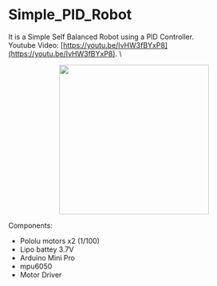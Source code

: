 # Simple_PID_Robot
It is a Simple Self Balanced Robot using a PID Controller. \
Youtube Video: [https://youtu.be/IvHW3fBYxP8](https://youtu.be/IvHW3fBYxP8). \
<p align="center">
  <img src="https://github.com/DavAl36/Simple_PID_Robot/assets/114728905/2ed24e13-938a-4e94-a67b-bbe78e3e495a" width="300" />
</p>

Components:
* Pololu motors x2 (1/100)
* Lipo battey 3.7V
* Arduino Mini Pro
* mpu6050
* Motor Driver
